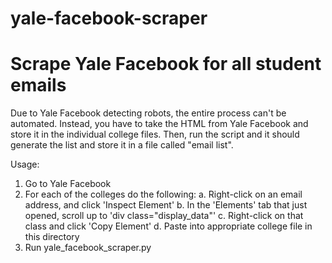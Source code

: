 # yale-facebook-scraper
# Scrape Yale Facebook for all student emails

Due to Yale Facebook detecting robots, the entire process can't be automated. Instead, you have to take the HTML from Yale Facebook and store it in the individual college files. Then, run the script and it should generate the list and store it in a file called "email list".

Usage:

1. Go to Yale Facebook
2. For each of the colleges do the following:
  a. Right-click on an email address, and click 'Inspect Element'
  b. In the 'Elements' tab that just opened, scroll up to 'div class="display_data"'
  c. Right-click on that class and click 'Copy Element'
  d. Paste into appropriate college file in this directory
3. Run yale_facebook_scraper.py 
